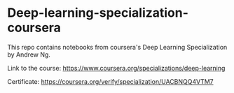# Deep-learning-specialization-coursera

This repo contains notebooks from coursera's Deep Learning Specialization by Andrew Ng. 

Link to the course: https://www.coursera.org/specializations/deep-learning

Certificate: https://coursera.org/verify/specialization/UACBNQQ4VTM7
